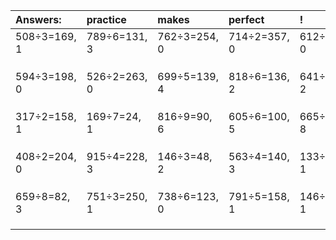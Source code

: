 | Answers: | practice | makes | perfect | ! |
| :--- | :--- | :--- | :--- | :--- |
| 508÷3=169, 1 | 789÷6=131, 3 | 762÷3=254, 0 | 714÷2=357, 0 | 612÷2=306, 0 | 
|   |   |   |   |   | 
|   |   |   |   |   | 
|   |   |   |   |   | 
| 594÷3=198, 0 | 526÷2=263, 0 | 699÷5=139, 4 | 818÷6=136, 2 | 641÷9=71, 2 | 
|   |   |   |   |   | 
|   |   |   |   |   | 
|   |   |   |   |   | 
| 317÷2=158, 1 | 169÷7=24, 1 | 816÷9=90, 6 | 605÷6=100, 5 | 665÷9=73, 8 | 
|   |   |   |   |   | 
|   |   |   |   |   | 
|   |   |   |   |   | 
| 408÷2=204, 0 | 915÷4=228, 3 | 146÷3=48, 2 | 563÷4=140, 3 | 133÷2=66, 1 | 
|   |   |   |   |   | 
|   |   |   |   |   | 
|   |   |   |   |   | 
| 659÷8=82, 3 | 751÷3=250, 1 | 738÷6=123, 0 | 791÷5=158, 1 | 146÷5=29, 1 | 
|   |   |   |   |   | 
|   |   |   |   |   | 
|   |   |   |   |   | 
